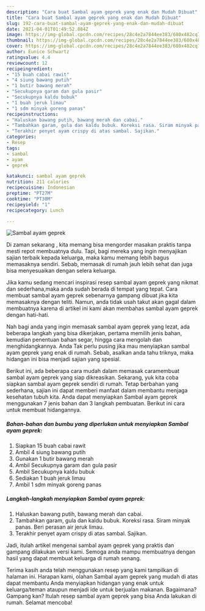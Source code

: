 ```yaml
---
description: "Cara buat Sambal ayam geprek yang enak dan Mudah Dibuat"
title: "Cara buat Sambal ayam geprek yang enak dan Mudah Dibuat"
slug: 192-cara-buat-sambal-ayam-geprek-yang-enak-dan-mudah-dibuat
date: 2021-04-01T01:49:52.884Z
image: https://img-global.cpcdn.com/recipes/28c4e2a7844ee383/680x482cq70/sambal-ayam-geprek-foto-resep-utama.jpg
thumbnail: https://img-global.cpcdn.com/recipes/28c4e2a7844ee383/680x482cq70/sambal-ayam-geprek-foto-resep-utama.jpg
cover: https://img-global.cpcdn.com/recipes/28c4e2a7844ee383/680x482cq70/sambal-ayam-geprek-foto-resep-utama.jpg
author: Eunice Schwartz
ratingvalue: 4.4
reviewcount: 12
recipeingredient:
- "15 buah cabai rawit"
- "4 siung bawang putih"
- "1 butir bawang merah"
- "Secukupnya garam dan gula pasir"
- "Secukupnya kaldu bubuk"
- "1 buah jeruk limau"
- "1 sdm minyak goreng panas"
recipeinstructions:
- "Haluskan bawang putih, bawang merah dan cabai."
- "Tambahkan garam, gula dan kaldu bubuk. Koreksi rasa. Siram minyak panas. Beri perasan air jeruk limau."
- "Terakhir penyet ayam crispy di atas sambal. Sajikan."
categories:
- Resep
tags:
- sambal
- ayam
- geprek

katakunci: sambal ayam geprek 
nutrition: 211 calories
recipecuisine: Indonesian
preptime: "PT27M"
cooktime: "PT30M"
recipeyield: "1"
recipecategory: Lunch

---
```



![Sambal ayam geprek](https://img-global.cpcdn.com/recipes/28c4e2a7844ee383/680x482cq70/sambal-ayam-geprek-foto-resep-utama.jpg)

Di zaman  sekarang , kita memang bisa mengorder masakan praktis tanpa mesti repot membuatnya dulu. Tapi, bagi mereka yang ingin menyajikan sajian terbaik kepada keluarga, maka kamu memang lebih bagus memasaknya sendiri. Sebab, memasak di rumah jauh lebih sehat dan juga bisa menyesuaikan dengan selera keluarga.

Jika kamu sedang mencari inspirasi resep sambal ayam geprek yang nikmat dan sederhana,maka anda sudah berada di tempat yang tepat. Cara membuat sambal ayam geprek  sebenarnya gampang dibuat jika kita memasaknya dengan teliti. Namun, anda tidak usah takut akan gagal dalam membuatnya 
karena di artikel ini kami akan membahas sambal ayam geprek dengan hati-hati.  



Nah bagi anda yang ingin memasak sambal ayam geprek yang lezat, ada beberapa langkah yang bisa dikerjakan, pertama memilih jenis bahan, kemudian penentuan bahan segar, hingga cara mengolah dan menghidangkannya. Anda Tak perlu pusing jika mau menyiapkan sambal ayam geprek yang enak di rumah. Sebab, asalkan anda  tahu triknya, maka hidangan ini bisa menjadi sajian yang spesial.

Berikut ini, ada beberapa cara mudah dalam memasak caramembuat sambal ayam geprek yang siap dikreasikan. Sekarang, yuk kita coba siapkan sambal ayam geprek sendiri di rumah. Tetap berbahan yang sederhana, sajian ini dapat memberi manfaat dalam membantu menjaga kesehatan tubuh kita. Anda dapat menyiapkan Sambal ayam geprek menggunakan 7 jenis bahan dan 3 langkah pembuatan. Berikut ini cara untuk membuat hidangannya.

<!--inarticleads1-->

##### Bahan-bahan dan bumbu yang diperlukan untuk menyiapkan Sambal ayam geprek:

1. Siapkan 15 buah cabai rawit
1. Ambil 4 siung bawang putih
1. Gunakan 1 butir bawang merah
1. Ambil Secukupnya garam dan gula pasir
1. Ambil Secukupnya kaldu bubuk
1. Sediakan 1 buah jeruk limau
1. Ambil 1 sdm minyak goreng panas




<!--inarticleads2-->

##### Langkah-langkah menyiapkan Sambal ayam geprek:

1. Haluskan bawang putih, bawang merah dan cabai.
1. Tambahkan garam, gula dan kaldu bubuk. Koreksi rasa. Siram minyak panas. Beri perasan air jeruk limau.
1. Terakhir penyet ayam crispy di atas sambal. Sajikan.




Jadi, itulah artikel mengenai  sambal ayam geprek  yang praktis dan gampang dilakukan versi kami. Semoga anda mampu membuatnya dengan hasil yang dapat membuat keluarga di rumah senang. 

Terima kasih anda telah menggunakan resep yang kami tampilkan di halaman ini. Harapan kami, olahan  Sambal ayam geprek yang mudah di atas dapat membantu Anda menyiapkan hidangan yang enak untuk keluarga/teman ataupun menjadi ide untuk berjualan makanan. Bagaimana? Gampang kan? Itulah resep sambal ayam geprek yang bisa Anda lakukan di rumah. Selamat mencoba!

